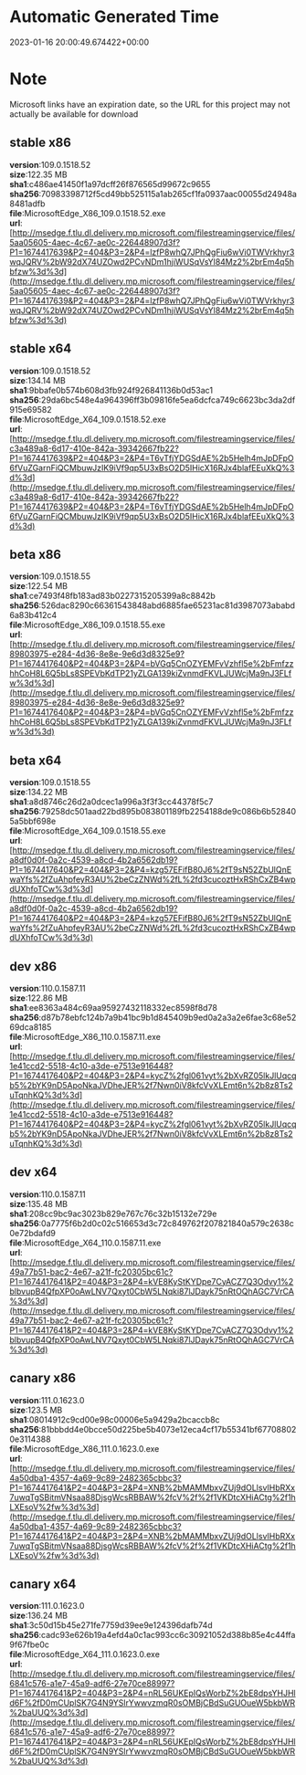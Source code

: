 # Automatic Generated Time
2023-01-16 20:00:49.674422+00:00

# Note
Microsoft links have an expiration date, so the URL for this project may not actually be available for download

## stable x86
**version**:109.0.1518.52  
**size**:122.35 MB  
**sha1**:c486ae41450f1a97dcff26f876565d99672c9655  
**sha256**:70983398712f5cd49bb525115a1ab265cf1fa0937aac00055d24948a8481adfb  
**file**:MicrosoftEdge_X86_109.0.1518.52.exe  
**url**:[http://msedge.f.tlu.dl.delivery.mp.microsoft.com/filestreamingservice/files/5aa05605-4aec-4c67-ae0c-226448907d3f?P1=1674417639&P2=404&P3=2&P4=lzfP8whQ7JPhQgFiu6wVi0TWVrkhyr3wqJQRV%2bW92dX74UZOwd2PCvNDm1hjiWUSqVsYl84Mz2%2brEm4q5hbfzw%3d%3d](http://msedge.f.tlu.dl.delivery.mp.microsoft.com/filestreamingservice/files/5aa05605-4aec-4c67-ae0c-226448907d3f?P1=1674417639&P2=404&P3=2&P4=lzfP8whQ7JPhQgFiu6wVi0TWVrkhyr3wqJQRV%2bW92dX74UZOwd2PCvNDm1hjiWUSqVsYl84Mz2%2brEm4q5hbfzw%3d%3d)  

## stable x64
**version**:109.0.1518.52  
**size**:134.14 MB  
**sha1**:9bbafe0b574b608d3fb924f926841136b0d53ac1  
**sha256**:29da6bc548e4a964396ff3b09816fe5ea6dcfca749c6623bc3da2df915e69582  
**file**:MicrosoftEdge_X64_109.0.1518.52.exe  
**url**:[http://msedge.f.tlu.dl.delivery.mp.microsoft.com/filestreamingservice/files/c3a489a8-6d17-410e-842a-39342667fb22?P1=1674417639&P2=404&P3=2&P4=T6vTfjYDGSdAE%2b5Helh4mJpDFpO6fVuZGarnFiQCMbuwJzIK9iVf9qp5U3xBsO2D5IHicX16RJx4blafEEuXkQ%3d%3d](http://msedge.f.tlu.dl.delivery.mp.microsoft.com/filestreamingservice/files/c3a489a8-6d17-410e-842a-39342667fb22?P1=1674417639&P2=404&P3=2&P4=T6vTfjYDGSdAE%2b5Helh4mJpDFpO6fVuZGarnFiQCMbuwJzIK9iVf9qp5U3xBsO2D5IHicX16RJx4blafEEuXkQ%3d%3d)  

## beta x86
**version**:109.0.1518.55  
**size**:122.54 MB  
**sha1**:ce7493f48fb183ad83b0227315205399a8c8842b  
**sha256**:526dac8290c66361543848abd6885fae65231ac81d3987073ababd6a83b412c4  
**file**:MicrosoftEdge_X86_109.0.1518.55.exe  
**url**:[http://msedge.f.tlu.dl.delivery.mp.microsoft.com/filestreamingservice/files/89803975-e284-4d36-8e8e-9e6d3d8325e9?P1=1674417640&P2=404&P3=2&P4=bVGq5CnOZYEMFvVzhfl5e%2bFmfzzhhCoH8L6Q5bLs8SPEVbKdTP21yZLGA139kiZvnmdFKVLJUWcjMa9nJ3FLfw%3d%3d](http://msedge.f.tlu.dl.delivery.mp.microsoft.com/filestreamingservice/files/89803975-e284-4d36-8e8e-9e6d3d8325e9?P1=1674417640&P2=404&P3=2&P4=bVGq5CnOZYEMFvVzhfl5e%2bFmfzzhhCoH8L6Q5bLs8SPEVbKdTP21yZLGA139kiZvnmdFKVLJUWcjMa9nJ3FLfw%3d%3d)  

## beta x64
**version**:109.0.1518.55  
**size**:134.22 MB  
**sha1**:a8d8746c26d2a0dcec1a996a3f3f3cc44378f5c7  
**sha256**:79258dc501aad22bd895b083801189fb2254188de9c086b6b528405a5bbf698e  
**file**:MicrosoftEdge_X64_109.0.1518.55.exe  
**url**:[http://msedge.f.tlu.dl.delivery.mp.microsoft.com/filestreamingservice/files/a8df0d0f-0a2c-4539-a8cd-4b2a6562db19?P1=1674417640&P2=404&P3=2&P4=kzg57EFifB80J6%2fT9sN52ZbUlQnEwaYfs%2fZuAhpfeyR3AU%2beCzZNWd%2fL%2fd3cucoztHxRShCxZB4wpdUXhfoTCw%3d%3d](http://msedge.f.tlu.dl.delivery.mp.microsoft.com/filestreamingservice/files/a8df0d0f-0a2c-4539-a8cd-4b2a6562db19?P1=1674417640&P2=404&P3=2&P4=kzg57EFifB80J6%2fT9sN52ZbUlQnEwaYfs%2fZuAhpfeyR3AU%2beCzZNWd%2fL%2fd3cucoztHxRShCxZB4wpdUXhfoTCw%3d%3d)  

## dev x86
**version**:110.0.1587.11  
**size**:122.86 MB  
**sha1**:ee8363a484c69aa95927432118332ec8598f8d78  
**sha256**:d87b78ebfc124b7a9b41bc9b1d845409b9ed0a2a3a2e6fae3c68e5269dca8185  
**file**:MicrosoftEdge_X86_110.0.1587.11.exe  
**url**:[http://msedge.f.tlu.dl.delivery.mp.microsoft.com/filestreamingservice/files/1e41ccd2-5518-4c10-a3de-e7513e916448?P1=1674417640&P2=404&P3=2&P4=kycZ%2fgl061vyt%2bXvRZ05lkJlUqcqb5%2bYK9nD5ApoNkaJVDheJER%2f7Nwn0iV8kfcVvXLEmt6n%2b8z8Ts2uTqnhKQ%3d%3d](http://msedge.f.tlu.dl.delivery.mp.microsoft.com/filestreamingservice/files/1e41ccd2-5518-4c10-a3de-e7513e916448?P1=1674417640&P2=404&P3=2&P4=kycZ%2fgl061vyt%2bXvRZ05lkJlUqcqb5%2bYK9nD5ApoNkaJVDheJER%2f7Nwn0iV8kfcVvXLEmt6n%2b8z8Ts2uTqnhKQ%3d%3d)  

## dev x64
**version**:110.0.1587.11  
**size**:135.48 MB  
**sha1**:208cc9bc9ac3023b829e767c76c32b15132e729e  
**sha256**:0a7775f6b2d0c02c516653d3c72c849762f207821840a579c2638c0e72bdafd9  
**file**:MicrosoftEdge_X64_110.0.1587.11.exe  
**url**:[http://msedge.f.tlu.dl.delivery.mp.microsoft.com/filestreamingservice/files/49a77b51-bac2-4e67-a21f-fc20305bc61c?P1=1674417641&P2=404&P3=2&P4=kVE8KyStKYDpe7CyACZ7Q3Odvy1%2blbvupB4QfpXP0oAwLNV7Qxyt0CbW5LNqki87lJDayk75nRtOQhAGC7VrCA%3d%3d](http://msedge.f.tlu.dl.delivery.mp.microsoft.com/filestreamingservice/files/49a77b51-bac2-4e67-a21f-fc20305bc61c?P1=1674417641&P2=404&P3=2&P4=kVE8KyStKYDpe7CyACZ7Q3Odvy1%2blbvupB4QfpXP0oAwLNV7Qxyt0CbW5LNqki87lJDayk75nRtOQhAGC7VrCA%3d%3d)  

## canary x86
**version**:111.0.1623.0  
**size**:123.5 MB  
**sha1**:08014912c9cd00e98c00006e5a9429a2bcaccb8c  
**sha256**:81bbbdd4e0bcce50d225be5b4073e12eca4cf17b55341bf677088020e3114388  
**file**:MicrosoftEdge_X86_111.0.1623.0.exe  
**url**:[http://msedge.f.tlu.dl.delivery.mp.microsoft.com/filestreamingservice/files/4a50dba1-4357-4a69-9c89-2482365cbbc3?P1=1674417641&P2=404&P3=2&P4=XNB%2bMAMMbxvZUj9dOLlsvIHbRXx7uwqTgSBitmVNsaa88DjsgWcsRBBAW%2fcV%2f%2f1VKDtcXHiACtg%2f1hLXEsoV%2fw%3d%3d](http://msedge.f.tlu.dl.delivery.mp.microsoft.com/filestreamingservice/files/4a50dba1-4357-4a69-9c89-2482365cbbc3?P1=1674417641&P2=404&P3=2&P4=XNB%2bMAMMbxvZUj9dOLlsvIHbRXx7uwqTgSBitmVNsaa88DjsgWcsRBBAW%2fcV%2f%2f1VKDtcXHiACtg%2f1hLXEsoV%2fw%3d%3d)  

## canary x64
**version**:111.0.1623.0  
**size**:136.24 MB  
**sha1**:3c50d15b45e271fe7759d39ee9e124396dafb74d  
**sha256**:cadc93e626b19a4efd4a0c1ac993cc6c30921052d388b85e4c44ffa9f67fbe0c  
**file**:MicrosoftEdge_X64_111.0.1623.0.exe  
**url**:[http://msedge.f.tlu.dl.delivery.mp.microsoft.com/filestreamingservice/files/6841c576-a1e7-45a9-adf6-27e70ce88997?P1=1674417641&P2=404&P3=2&P4=nRL56UKEpIQsWorbZ%2bE8dpsYHJHld6F%2fD0mCUplSK7G4N9YSlrYwwvzmqR0sOMBjCBdSuGUOueW5bkbWR%2baUUQ%3d%3d](http://msedge.f.tlu.dl.delivery.mp.microsoft.com/filestreamingservice/files/6841c576-a1e7-45a9-adf6-27e70ce88997?P1=1674417641&P2=404&P3=2&P4=nRL56UKEpIQsWorbZ%2bE8dpsYHJHld6F%2fD0mCUplSK7G4N9YSlrYwwvzmqR0sOMBjCBdSuGUOueW5bkbWR%2baUUQ%3d%3d)  

